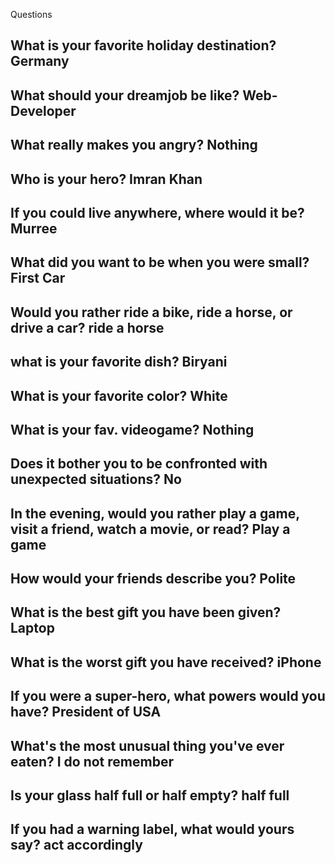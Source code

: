  Questions

## What is your favorite holiday destination? Germany
## What should your dreamjob be like? Web-Developer
## What really makes you angry? Nothing
## Who is your hero? Imran Khan
## If you could live anywhere, where would it be? Murree
## What did you want to be when you were small? First Car
## Would you rather ride a bike, ride a horse, or drive a car? ride a horse
## what is your favorite dish? Biryani
## What is your favorite color? White
## What is your fav. videogame? Nothing
## Does it bother you to be confronted with unexpected situations? No
## In the evening, would you rather play a game, visit a friend, watch a movie, or read? Play a game
## How would your friends describe you? Polite
## What is the best gift you have been given? Laptop
## What is the worst gift you have received? iPhone
## If you were a super-hero, what powers would you have? President of USA
## What's the most unusual thing you've ever eaten? I do not remember
## Is your glass half full or half empty? half full
## If you had a warning label, what would yours say? act accordingly